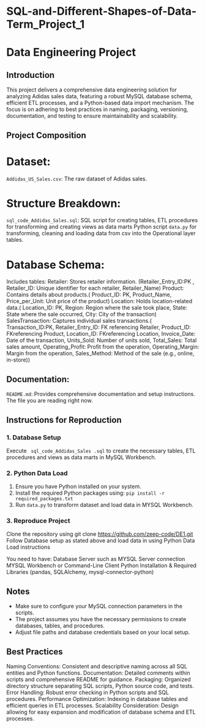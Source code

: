 # SQL-and-Different-Shapes-of-Data-Term_Project_1

# Data Engineering Project

## Introduction

This project delivers a comprehensive data engineering solution for analyzing Adidas sales data, featuring a robust MySQL database schema, efficient ETL processes, and a Python-based data import mechanism. The focus is on adhering to best practices in naming, packaging, versioning, documentation, and testing to ensure maintainability and scalability.

## Project Composition
# Dataset:
`Addidas_US_Sales.csv`: The raw dataset of Adidas sales.
# Structure Breakdown:
`sql_code_Addidas_Sales.sql`: SQL script for creating tables, ETL procedures for transforming and creating views as data marts
Python script `data.py` for transforming, cleaning and loading data from csv into the Operational layer tables.

# Database Schema:
Includes tables: 
Retailer: Stores retailer information. (Retailer_Entry_ID:PK , Retailer_ID: Unique identifier for each retailer, Retailer_Name)
Product: Contains details about products.( Product_ID: PK, Product_Name, Price_per_Unit: Unit price of the product)
Location: Holds location-related data.( Location_ID: PK, Region: Region where the sale took place, State: State where the sale occurred, City: City of the transaction)
SalesTransaction: Captures individual sales transactions.( Transaction_ID:PK, Retailer_Entry_ID: FK referencing Retailer, Product_ID: FKreferencing Product, Location_ID: FKreferencing Location, Invoice_Date: Date of the transaction, Units_Sold: Number of units sold, Total_Sales: Total sales amount, Operating_Profit: Profit from the operation, Operating_Margin: Margin from the operation, Sales_Method: Method of the sale (e.g., online, in-store))
## Documentation:
`README.md`: Provides comprehensive documentation and setup instructions. The file you are reading right now.

## Instructions for Reproduction
### 1. Database Setup
Execute ` sql_code_Addidas_Sales .sql` to create the necessary tables, ETL procedures and views as data marts in MySQL Workbench.
### 2. Python Data Load
1. Ensure you have Python installed on your system.
2. Install the required Python packages using: `pip install -r required_packages.txt`
3. Run `data.py` to transform dataset and load data in MYSQL Workbench.
### 3. Reproduce Project

Clone the repository using git clone https://github.com/zeep-code/DE1.git
Follow Database setup as stated above and load data in using Python Data Load instructions

 You need to have:
Database Server such as MYSQL Server connection
MYSQL Workbench or Command-Line Client
Python Installation & Required Libraries (pandas, SQLAlchemy, mysql-connector-python)
 
## Notes
- Make sure to configure your MySQL connection parameters in the scripts.
- The project assumes you have the necessary permissions to create databases, tables, and procedures.
- Adjust file paths and database credentials based on your local setup.


## Best Practices
Naming Conventions: Consistent and descriptive naming across all SQL entities and Python functions.
Documentation: Detailed comments within scripts and comprehensive README for guidance.
Packaging: Organized directory structure separating SQL scripts, Python source code, and tests.
Error Handling: Robust error checking in Python scripts and SQL procedures.
Performance Optimization: Indexing in database tables and efficient queries in ETL processes.
Scalability Consideration: Design allowing for easy expansion and modification of database schema and ETL processes.


